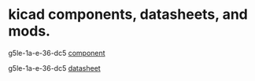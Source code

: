 # kicad components, datasheets, and mods.

g5le-1a-e-36-dc5 [component](https://www.newark.com/omron-electronic-components/g5le-1a-e-36-dc5/power-pcb-relay/dp/88M4311)

g5le-1a-e-36-dc5 [datasheet](https://media.digikey.com/pdf/Data%20Sheets/Omron%20PDFs/G5LE-E_G.pdf)
